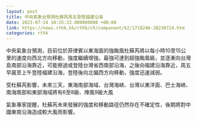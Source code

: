 ```yaml
---
layout: post
title: 中央氣象台預測杜蘇芮周五登陸福建沿海
date: 2023-07-24 10:25:22.000000000 +08:00
link: https://news.rthk.hk/rthk/ch/component/k2/1710246-20230724.htm
categories: rthk
---
```


中央氣象台預測，目前位於菲律賓以東海面的強颱風杜蘇芮將以每小時10至15公里的速度向西北方向移動，強度繼續增強，最強可達到超強颱風級，並逐漸向台灣島南部沿海靠近，可能擦過或登陸台灣省西南部沿海，之後向福建沿海靠近，周五早晨至上午登陸福建沿海，登陸後向北偏西方向移動，強度迅速減弱。

受杜蘇芮影響，未來三天，東海南部海域、台灣海峽、台灣以東洋面、巴士海峽、南海南部和東部海域將有6至8級、陣風9級大風

氣象專家提醒，杜蘇芮未來發展的強度和移動路徑仍然存在不確定性，後期將對中國東南沿海造成較大風雨影響。
